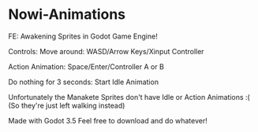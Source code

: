 # Nowi-Animations
FE: Awakening Sprites in Godot Game Engine!

Controls:
Move around: WASD/Arrow Keys/Xinput Controller

Action Animation: Space/Enter/Controller A or B

Do nothing for 3 seconds: Start Idle Animation


Unfortunately the Manakete Sprites don't have Idle or Action Animations :( (So they're just left walking instead)


Made with Godot 3.5
Feel free to download and do whatever!
